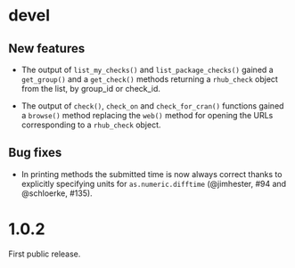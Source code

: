 # devel

## New features

* The output of `list_my_checks()` and `list_package_checks()` gained a 
`get_group()` and a `get_check()` methods returning a `rhub_check` object 
from the list, by group_id or check_id.

* The output of `check()`, `check_on` and `check_for_cran()` functions 
gained a `browse()` method replacing the `web()` method for opening the 
URLs corresponding to a `rhub_check` object.

## Bug fixes

* In printing methods the submitted time is now always correct thanks to 
explicitly specifying units for `as.numeric.difftime` (@jimhester, #94 and 
@schloerke, #135).

# 1.0.2

First public release.
